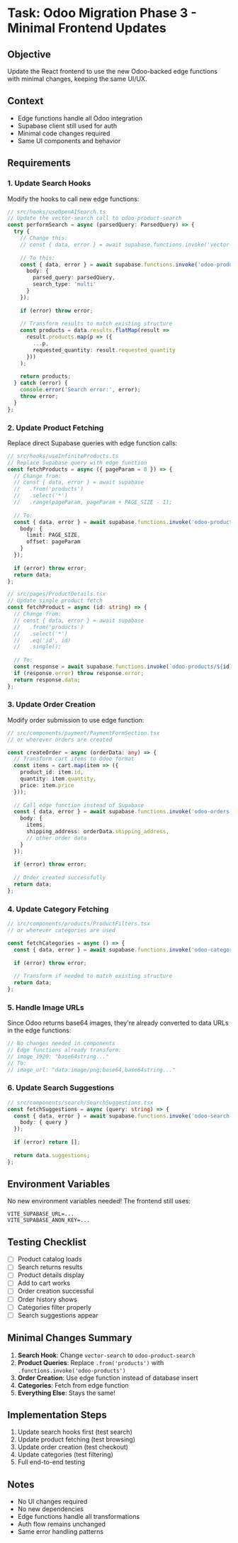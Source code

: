 # Task: Odoo Migration Phase 3 - Minimal Frontend Updates

## Objective
Update the React frontend to use the new Odoo-backed edge functions with minimal changes, keeping the same UI/UX.

## Context
- Edge functions handle all Odoo integration
- Supabase client still used for auth
- Minimal code changes required
- Same UI components and behavior

## Requirements

### 1. Update Search Hooks
Modify the hooks to call new edge functions:

```typescript
// src/hooks/useOpenAISearch.ts
// Update the vector-search call to odoo-product-search
const performSearch = async (parsedQuery: ParsedQuery) => {
  try {
    // Change this:
    // const { data, error } = await supabase.functions.invoke('vector-search', {
    
    // To this:
    const { data, error } = await supabase.functions.invoke('odoo-product-search', {
      body: { 
        parsed_query: parsedQuery,
        search_type: 'multi'
      }
    });
    
    if (error) throw error;
    
    // Transform results to match existing structure
    const products = data.results.flatMap(result => 
      result.products.map(p => ({
        ...p,
        requested_quantity: result.requested_quantity
      }))
    );
    
    return products;
  } catch (error) {
    console.error('Search error:', error);
    throw error;
  }
};
```

### 2. Update Product Fetching
Replace direct Supabase queries with edge function calls:

```typescript
// src/hooks/useInfiniteProducts.ts
// Replace Supabase query with edge function
const fetchProducts = async ({ pageParam = 0 }) => {
  // Change from:
  // const { data, error } = await supabase
  //   .from('products')
  //   .select('*')
  //   .range(pageParam, pageParam + PAGE_SIZE - 1);
  
  // To:
  const { data, error } = await supabase.functions.invoke('odoo-products', {
    body: {
      limit: PAGE_SIZE,
      offset: pageParam
    }
  });
  
  if (error) throw error;
  return data;
};

// src/pages/ProductDetails.tsx
// Update single product fetch
const fetchProduct = async (id: string) => {
  // Change from:
  // const { data, error } = await supabase
  //   .from('products')
  //   .select('*')
  //   .eq('id', id)
  //   .single();
  
  // To:
  const response = await supabase.functions.invoke(`odoo-products/${id}`);
  if (response.error) throw response.error;
  return response.data;
};
```

### 3. Update Order Creation
Modify order submission to use edge function:

```typescript
// src/components/payment/PaymentFormSection.tsx
// or wherever orders are created

const createOrder = async (orderData: any) => {
  // Transform cart items to Odoo format
  const items = cart.map(item => ({
    product_id: item.id,
    quantity: item.quantity,
    price: item.price
  }));
  
  // Call edge function instead of Supabase
  const { data, error } = await supabase.functions.invoke('odoo-orders', {
    body: {
      items,
      shipping_address: orderData.shipping_address,
      // other order data
    }
  });
  
  if (error) throw error;
  
  // Order created successfully
  return data;
};
```

### 4. Update Category Fetching
```typescript
// src/components/products/ProductFilters.tsx
// or wherever categories are used

const fetchCategories = async () => {
  const { data, error } = await supabase.functions.invoke('odoo-categories');
  
  if (error) throw error;
  
  // Transform if needed to match existing structure
  return data;
};
```

### 5. Handle Image URLs
Since Odoo returns base64 images, they're already converted to data URLs in the edge functions:

```typescript
// No changes needed in components
// Edge functions already transform:
// image_1920: "base64string..."
// To:
// image_url: "data:image/png;base64,base64string..."
```

### 6. Update Search Suggestions
```typescript
// src/components/search/SearchSuggestions.tsx
const fetchSuggestions = async (query: string) => {
  const { data, error } = await supabase.functions.invoke('odoo-search-suggestions', {
    body: { query }
  });
  
  if (error) return [];
  
  return data.suggestions;
};
```

## Environment Variables
No new environment variables needed! The frontend still uses:
```env
VITE_SUPABASE_URL=...
VITE_SUPABASE_ANON_KEY=...
```

## Testing Checklist
- [ ] Product catalog loads
- [ ] Search returns results
- [ ] Product details display
- [ ] Add to cart works
- [ ] Order creation successful
- [ ] Order history shows
- [ ] Categories filter properly
- [ ] Search suggestions appear

## Minimal Changes Summary

1. **Search Hook**: Change `vector-search` to `odoo-product-search`
2. **Product Queries**: Replace `.from('products')` with `.functions.invoke('odoo-products')`
3. **Order Creation**: Use edge function instead of database insert
4. **Categories**: Fetch from edge function
5. **Everything Else**: Stays the same!

## Implementation Steps

1. Update search hooks first (test search)
2. Update product fetching (test browsing)
3. Update order creation (test checkout)
4. Update categories (test filtering)
5. Full end-to-end testing

## Notes
- No UI changes required
- No new dependencies
- Edge functions handle all transformations
- Auth flow remains unchanged
- Same error handling patterns